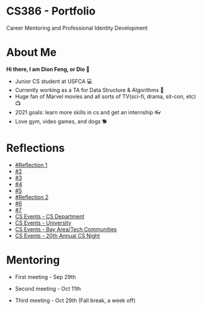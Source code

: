 # CS386 - Portfolio 
Career Mentoring and Professional Identity Development

# About Me
**Hi there, I am Dion Feng, or Dio 👋**
- Junior CS student at USFCA 💻
- Currently working as a TA for Data Structure & Algorithms 👣
- Huge fan of Marvel movies and all sorts of TV(sci-fi, drama, sit-con, etc) 📺
- 2021 goals: learn more skills in cs and get an internship 👓
- Love gym, video games, and dogs 🐕

# Reflections
- [#Reflection 1](https://github.com/DioFeng/DioFeng.github.io/blob/master/Reflections/%231.md)
- [#2](https://github.com/DioFeng/DioFeng.github.io/blob/master/Reflections/%232.md)
- [#3](https://github.com/DioFeng/DioFeng.github.io/blob/master/Reflections/%233.md)
- [#4](https://github.com/DioFeng/DioFeng.github.io/blob/master/Reflections/%234.md)
- [#5](https://github.com/DioFeng/DioFeng.github.io/blob/master/Reflections/%235.md)
- [#Reflection 2](https://github.com/DioFeng/DioFeng.github.io/blob/master/Reflections/%236.md)
- [#6](https://github.com/DioFeng/DioFeng.github.io/blob/master/Reflections/%237.md)
- [#7](https://github.com/DioFeng/DioFeng.github.io/blob/master/Reflections/%238.md)
- [CS Events - CS Department](https://github.com/DioFeng/DioFeng.github.io/blob/master/Reflections/Event%231.md)
- [CS Events - University](https://github.com/DioFeng/DioFeng.github.io/blob/master/Reflections/Event%232.md)
- [CS Events - Bay Area/Tech Communities](https://github.com/DioFeng/DioFeng.github.io/blob/master/Reflections/Event%233.md)
- [CS Events - 20th Annual CS Night](https://github.com/DioFeng/DioFeng.github.io/blob/master/Reflections/Event%234.md)

# Mentoring
- First meeting - Sep 29th

- Second meeting - Oct 11th

- Third meeting - Oct 29th (Fall break, a week off)
